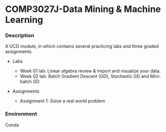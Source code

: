 # COMP3027J-Data Mining & Machine Learning

### Description
A UCD module, in which contains several practicing labs and three graded assignments. 
- Labs
    - Week 01 lab: Linear algebra review & Import and visualize your data.
    - Week 02 lab: Batch Gradient Descent (GD), Stochastic GD and Mini-batch GD

- Assignments
    - Assignment 1: Solve a real world problem

### Environment
Conda